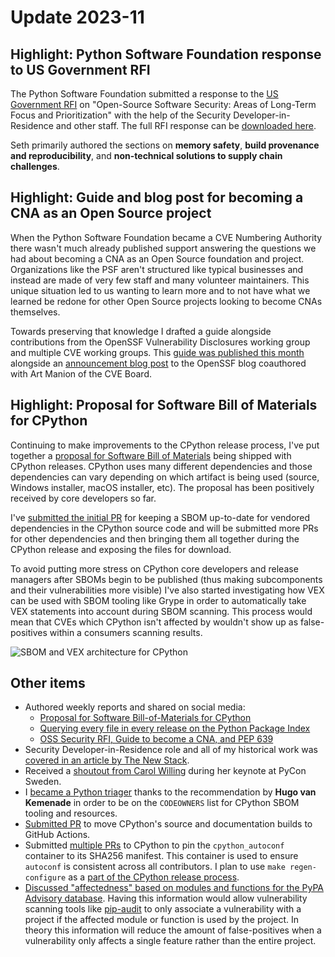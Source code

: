 # Update 2023-11

## Highlight: Python Software Foundation response to US Government RFI

The Python Software Foundation submitted a response to the [US Government RFI](https://www.regulations.gov/document/ONCD-2023-0002-0001) on "Open-Source Software Security: Areas of Long-Term Focus and Prioritization"
with the help of the Security Developer-in-Residence and other staff. The full RFI response can be [downloaded here](https://www.regulations.gov/comment/ONCD-2023-0002-0107).

Seth primarily authored the sections on **memory safety**, **build provenance and reproducibility**, and **non-technical solutions to supply chain challenges**.

## Highlight: Guide and blog post for becoming a CNA as an Open Source project 

When the Python Software Foundation became a CVE Numbering Authority there wasn't much already published support answering the questions we had about
becoming a CNA as an Open Source foundation and project. Organizations like the PSF aren't structured like typical businesses and instead are made
of very few staff and many volunteer maintainers. This unique situation led to us wanting to learn more and to not have what we learned be redone
for other Open Source projects looking to become CNAs themselves.

Towards preserving that knowledge I drafted a guide alongside contributions from the OpenSSF Vulnerability Disclosures working group and multiple CVE working groups.
This [guide was published this month](https://github.com/ossf/wg-vulnerability-disclosures/blob/main/docs/guides/becoming-a-cna-as-an-open-source-org-or-project.md) alongside an [announcement blog post](https://openssf.org/blog/2023/11/27/openssf-introduces-guide-to-becoming-a-cve-numbering-authority-as-an-open-source-project/) to the OpenSSF blog coauthored with Art Manion of the CVE Board.

## Highlight: Proposal for Software Bill of Materials for CPython

Continuing to make improvements to the CPython release process, I've put together a [proposal for Software Bill of Materials](https://discuss.python.org/t/create-and-distribute-software-bill-of-materials-sbom-for-python-artifacts/39293/10)
being shipped with CPython releases. CPython uses many different dependencies and those dependencies can vary depending on which artifact is being used (source, Windows installer, macOS installer, etc).
The proposal has been positively received by core developers so far.

I've [submitted the initial PR](https://github.com/python/cpython/pull/112303) for keeping a SBOM up-to-date for vendored dependencies in the CPython source code and will be submitted more PRs
for other dependencies and then bringing them all together during the CPython release and exposing the files for download.

To avoid putting more stress on CPython core developers and release managers after SBOMs begin to be published (thus making subcomponents and their vulnerabilities more visible)
I've also started investigating how VEX can be used with SBOM tooling like Grype in order to automatically take VEX statements into account during SBOM scanning. This process
would mean that CVEs which CPython isn't affected by wouldn't show up as false-positives within a consumers scanning results.

![SBOM and VEX architecture for CPython](https://global.discourse-cdn.com/business6/uploads/python1/original/3X/0/0/001bedb2c327f2be1e3f27af4099c041503cb856.png)

## Other items

* Authored weekly reports and shared on social media:
  * [Proposal for Software Bill-of-Materials for CPython](https://sethmlarson.dev/security-developer-in-residence-weekly-report-19)
  * [Querying every file in every release on the Python Package Index](https://sethmlarson.dev/security-developer-in-residence-weekly-report-18)
  * [OSS Security RFI, Guide to become a CNA, and PEP 639](https://sethmlarson.dev/security-developer-in-residence-weekly-report-17)
* Security Developer-in-Residence role and all of my historical work was [covered in an article by The New Stack](https://thenewstack.io/pythons-new-security-developer-has-plans-to-secure-the-language/).
* Received a [shoutout from Carol Willing](https://twitter.com/tiangolo/status/1723335223750861152) during her keynote at PyCon Sweden.
* I [became a Python triager](https://github.com/python/core-workflow/issues/515) thanks to the recommendation by **Hugo van Kemenade** in order to be on the `CODEOWNERS` list for CPython SBOM tooling and resources. 
* [Submitted PR](https://github.com/python/release-tools/pull/71/files) to move CPython's source and documentation builds to GitHub Actions.
* Submitted [multiple PRs](https://github.com/python/cpython/issues/112160) to CPython to pin the `cpython_autoconf` container to its SHA256 manifest.
  This container is used to ensure `autoconf` is consistent across all contributors. I plan to use
  `make regen-configure` as a [part of the CPython release process](https://github.com/python/cpython/pull/112090#issuecomment-1813337104).
* [Discussed "affectedness" based on modules and functions for the PyPA Advisory database](https://github.com/pypa/advisory-database/issues/149). Having this information would allow
  vulnerability scanning tools like [pip-audit](https://github.com/pypa/pip-audit) to only associate a vulnerability with a project if the affected module or function
  is used by the project. In theory this information will reduce the amount of false-positives when a vulnerability only affects
  a single feature rather than the entire project.
